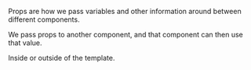 <!-- What are props? -->
Props are how we pass variables and other information around between different components.
<!-- What are props used for? -->
We pass props to another component, and that component can then use that value.
<!-- Where can props be used or accessed? -->
Inside or outside of the template.
